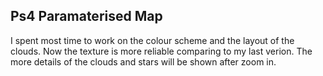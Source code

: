 ## Ps4 Paramaterised Map  

I spent most time to work on the colour scheme and the layout of the clouds. Now the texture is more reliable comparing to my last verion. The more details of the clouds and stars will be shown after zoom in.